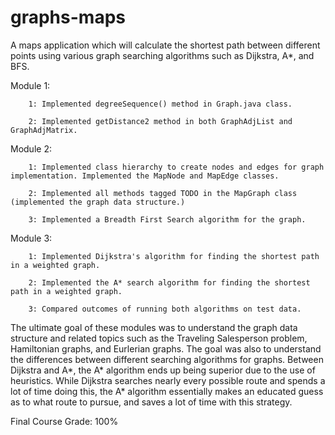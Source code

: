 # graphs-maps
A maps application which will calculate the shortest path between different points using various graph searching algorithms such as Dijkstra, A*, and BFS.


Module 1:

        1: Implemented degreeSequence() method in Graph.java class.

        2: Implemented getDistance2 method in both GraphAdjList and GraphAdjMatrix.
        
Module 2:

        1: Implemented class hierarchy to create nodes and edges for graph implementation. Implemented the MapNode and MapEdge classes.

        2: Implemented all methods tagged TODO in the MapGraph class (implemented the graph data structure.)

        3: Implemented a Breadth First Search algorithm for the graph.

Module 3: 

        1: Implemented Dijkstra's algorithm for finding the shortest path in a weighted graph.

        2: Implemented the A* search algorithm for finding the shortest path in a weighted graph.

        3: Compared outcomes of running both algorithms on test data.

The ultimate goal of these modules was to understand the graph data structure and related topics such as the Traveling Salesperson problem, Hamiltonian graphs, and Eurlerian graphs. The goal was also to understand the differences between different searching algorithms for graphs. Between Dijkstra and A*, the A* algorithm ends up being superior due to the use of heuristics. While Dijkstra searches nearly every possible route and spends a lot of time doing this, the A* algorithm essentially makes an educated guess as to what route to pursue, and saves a lot of time with this strategy.

Final Course Grade: 100%

        
